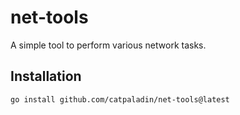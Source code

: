 # net-tools

A simple tool to perform various network tasks.

## Installation
```
go install github.com/catpaladin/net-tools@latest
```



